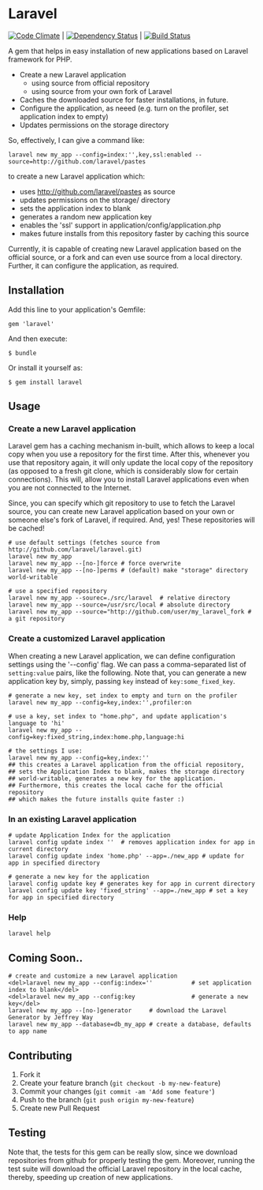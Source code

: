 # Laravel

[![Code
Climate](https://codeclimate.com/badge.png)](https://codeclimate.com/github/nikhgupta/laravel)
| [![Dependency
Status](https://gemnasium.com/nikhgupta/laravel.png)](https://gemnasium.com/nikhgupta/laravel) | [![Build Status](https://travis-ci.org/nikhgupta/laravel.png?branch=master)](https://travis-ci.org/nikhgupta/laravel)

A gem that helps in easy installation of new applications based on Laravel framework for PHP.

- Create a new Laravel application
  - using source from official repository
  - using source from your own fork of Laravel
- Caches the downloaded source for faster installations, in future.
- Configure the application, as neeed (e.g. turn on the profiler, set application index to empty)
- Updates permissions on the storage directory

So, effectively, I can give a command like:

    laravel new my_app --config=index:'',key,ssl:enabled --source=http://github.com/laravel/pastes

to create a new Laravel application which:

- uses http://github.com/laravel/pastes as source
- updates permissions on the storage/ directory
- sets the application index to blank
- generates a random new application key
- enables the 'ssl' support in application/config/application.php
- makes future installs from this repository faster by caching this source

Currently, it is capable of creating new Laravel application based on the official source, or a fork and can even use source from a local directory. Further, it can configure the application, as required.

## Installation

Add this line to your application's Gemfile:

    gem 'laravel'

And then execute:

    $ bundle

Or install it yourself as:

    $ gem install laravel

## Usage

### Create a new Laravel application

Laravel gem has a caching mechanism in-built, which allows to keep a local
copy when you use a repository for the first time. After this, whenever you
use that repository again, it will only update the local copy of the
repository (as opposed to a fresh git clone, which is considerably slow for
certain connections). This will, allow you to install Laravel applications
even when you are not connected to the Internet.

Since, you can specify which git repository to use to fetch the Laravel
source, you can create new Laravel application based on your own or someone
else's fork of Laravel, if required. And, yes! These repositories will be
cached!

    # use default settings (fetches source from http://github.com/laravel/laravel.git)
    laravel new my_app
    laravel new my_app --[no-]force # force overwrite
    laravel new my_app --[no-]perms # (default) make "storage" directory world-writable

    # use a specified repository
    laravel new my_app --sourec=./src/laravel  # relative directory
    laravel new my_app --source=/usr/src/local # absolute directory
    laravel new my_app --source="http://github.com/user/my_laravel_fork # a git repository

### Create a customized Laravel application

When creating a new Laravel application, we can define configuration settings
using the '--config' flag. We can pass a comma-separated list of
`setting:value` pairs, like the following. Note that, you can generate a new
application key by, simply, passing `key` instead of `key:some_fixed_key`.

    # generate a new key, set index to empty and turn on the profiler
    laravel new my_app --config=key,index:'',profiler:on
    
    # use a key, set index to "home.php", and update application's language to 'hi'
    laravel new my_app --config=key:fixed_string,index:home.php,language:hi

    # the settings I use:
    laravel new my_app --config=key,index:''
    ## this creates a Laravel application from the official repository,
    ## sets the Application Index to blank, makes the storage directory
    ## world-writable, generates a new key for the application.
    ## Furthermore, this creates the local cache for the official repository
    ## which makes the future installs quite faster :)

### In an existing Laravel application

    # update Application Index for the application
    laravel config update index ''  # removes application index for app in current directory
    laravel config update index 'home.php' --app=./new_app # update for app in specified directory

    # generate a new key for the application
    laravel config update key # generates key for app in current directory
    laravel config update key 'fixed_string' --app=./new_app # set a key for app in specified directory
    
### Help

    laravel help

## Coming Soon..
    # create and customize a new Laravel application
    <del>laravel new my_app --config:index=''           # set application index to blank</del>
    <del>laravel new my_app --config:key                # generate a new key</del>
    laravel new my_app --[no-]generator     # download the Laravel Generator by Jeffrey Way
    laravel new my_app --database=db_my_app # create a database, defaults to app name

## Contributing

1. Fork it
2. Create your feature branch (`git checkout -b my-new-feature`)
3. Commit your changes (`git commit -am 'Add some feature'`)
4. Push to the branch (`git push origin my-new-feature`)
5. Create new Pull Request

## Testing

Note that, the tests for this gem can be really slow, since we download
repositories from github for properly testing the gem. Moreover, running the
test suite will download the official Laravel repository in the local cache,
thereby, speeding up creation of new applications.
